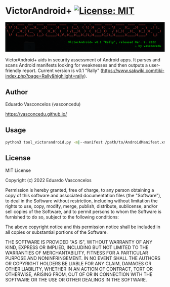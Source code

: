 # VictorAndroid+ [![License: MIT](https://img.shields.io/badge/License-MIT-yellow.svg)](https://opensource.org/licenses/MIT)

![](victorandroid_banner.png)

VictorAndroid+ aids in security assessment of Android apps. It parses and scans Android manifests looking for weaknesses and then outputs a user-friendly report. Current version is v0.1 "Rally" (https://www.sakwiki.com/tiki-index.php?page=Rally&highlight=rally).

## Author

Eduardo Vasconcelos (vasconcedu)

https://vasconcedu.github.io/

## Usage

```bash
python3 tool_victorandroid.py -m|--manifest /path/to/AndroidManifest.xml
```

## License

MIT License

Copyright (c) 2022 Eduardo Vasconcelos

Permission is hereby granted, free of charge, to any person obtaining a copy
of this software and associated documentation files (the "Software"), to deal
in the Software without restriction, including without limitation the rights
to use, copy, modify, merge, publish, distribute, sublicense, and/or sell
copies of the Software, and to permit persons to whom the Software is
furnished to do so, subject to the following conditions:

The above copyright notice and this permission notice shall be included in all
copies or substantial portions of the Software.

THE SOFTWARE IS PROVIDED "AS IS", WITHOUT WARRANTY OF ANY KIND, EXPRESS OR
IMPLIED, INCLUDING BUT NOT LIMITED TO THE WARRANTIES OF MERCHANTABILITY,
FITNESS FOR A PARTICULAR PURPOSE AND NONINFRINGEMENT. IN NO EVENT SHALL THE
AUTHORS OR COPYRIGHT HOLDERS BE LIABLE FOR ANY CLAIM, DAMAGES OR OTHER
LIABILITY, WHETHER IN AN ACTION OF CONTRACT, TORT OR OTHERWISE, ARISING FROM,
OUT OF OR IN CONNECTION WITH THE SOFTWARE OR THE USE OR OTHER DEALINGS IN THE
SOFTWARE.

